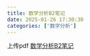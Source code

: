 ```yaml
---
title: 数学分析B2笔记
date: 2025-01-26 17:30:30
categories: ['数学分析']
---
```

上传pdf
[数学分析B2笔记](https://Cardigan0214.github.io/static/pdf/shufen.pdf)